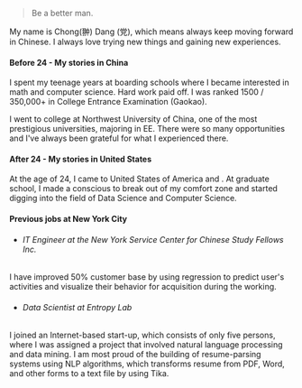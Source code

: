 

> Be a better man.

My name is Chong(翀) Dang (党), which means always keep moving forward in Chinese. I always love trying new things and gaining new experiences.


#### Before 24 - My stories in China
I spent my teenage years at boarding schools where I became interested in math and computer science. Hard work paid off. I was ranked 1500 / 350,000+ in College Entrance Examination (Gaokao).

I went to college at Northwest University of China, one of the most prestigious universities, majoring in EE. There were so many opportunities and I've always been grateful for what I experienced there.


#### After 24 - My stories in United States
At the age of 24, I came to United States of America and . At graduate school, I made a conscious to break out of my comfort zone and started digging into the field of Data Science and Computer Science. 

#### Previous jobs at New York City
- ###### IT Engineer at the New York Service Center for Chinese Study Fellows Inc.

I have improved 50% customer base by using regression to predict user's activities and visualize their behavior for acquisition during the working.

- ###### Data Scientist at Entropy Lab

I joined an Internet-based start-up, which consists of only five persons, where I was assigned a project that involved natural language processing and data mining. I am most proud of the building of resume-parsing systems using NLP algorithms, which transforms resume from PDF, Word, and other forms to a text file by using Tika.




